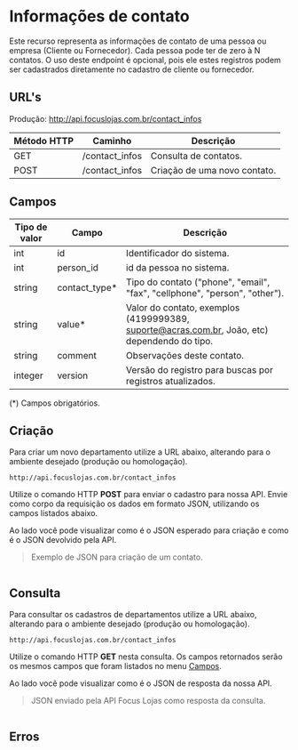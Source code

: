 # Informações de contato

Este recurso representa as informações de contato de uma pessoa ou empresa (Cliente ou Fornecedor). Cada pessoa pode ter de zero à N contatos. O uso deste endpoint é opcional, pois ele estes registros podem ser cadastrados diretamente no cadastro de cliente ou fornecedor.

## URL's

Produção: http://api.focuslojas.com.br/contact_infos

Método HTTP | Caminho | Descrição
--|--|--
GET | /contact_infos | Consulta de contatos.
POST | /contact_infos | Criação de uma novo contato.

## Campos

Tipo de valor | Campo | Descrição
--|--|--
int | id | Identificador do sistema.
int | person_id | id da pessoa no sistema.
string | contact_type* | Tipo do contato ("phone", "email", "fax", "cellphone", "person", "other").
string | value* | Valor do contato, exemplos (4199999389, suporte@acras.com.br, João, etc) dependendo do tipo.
string | comment | Observações deste contato.
integer | version | Versão do registro para buscas por registros atualizados.

(\*) Campos obrigatórios.

## Criação

Para criar um novo departamento utilize a URL abaixo, alterando para o ambiente desejado (produção ou homologação).

`http://api.focuslojas.com.br/contact_infos`

Utilize o comando HTTP **POST** para enviar o cadastro para nossa API. Envie como corpo da requisição os dados em formato JSON, utilizando os campos listados abaixo.

Ao lado você pode visualizar como é o JSON esperado para criação e como é o JSON devolvido pela API.

> Exemplo de JSON para criação de um contato.

```json
```

## Consulta

Para consultar os cadastros de departamentos utilize a URL abaixo, alterando para o ambiente desejado (produção ou homologação).

`http://api.focuslojas.com.br/contact_infos`

Utilize o comando HTTP **GET** nesta consulta. Os campos retornados serão os mesmos campos que foram listados no menu [Campos](#campos).

Ao lado você pode visualizar como é o JSON de resposta da nossa API.

> JSON enviado pela API Focus Lojas como resposta da consulta.

```json
```

## Erros
